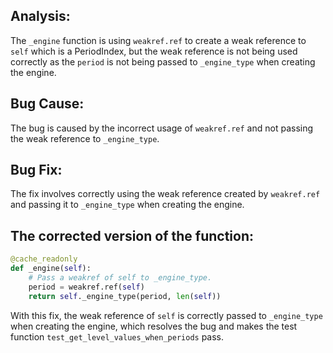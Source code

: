 ## Analysis:
The `_engine` function is using `weakref.ref` to create a weak reference to `self` which is a PeriodIndex, but the weak reference is not being used correctly as the `period` is not being passed to `_engine_type` when creating the engine.

## Bug Cause:
The bug is caused by the incorrect usage of `weakref.ref` and not passing the weak reference to `_engine_type`.

## Bug Fix:
The fix involves correctly using the weak reference created by `weakref.ref` and passing it to `_engine_type` when creating the engine.

## The corrected version of the function:
```python
@cache_readonly
def _engine(self):
    # Pass a weakref of self to _engine_type.
    period = weakref.ref(self)
    return self._engine_type(period, len(self))
```

With this fix, the weak reference of `self` is correctly passed to `_engine_type` when creating the engine, which resolves the bug and makes the test function `test_get_level_values_when_periods` pass.